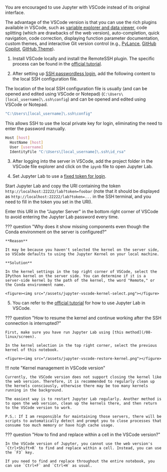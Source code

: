 You are encouraged to use Jupyter with VSCode instead of its original interface.

The advantage of the VSCode version is that you can use the rich plugins available in VSCode, such as [variable explorer and data viewer](https://code.visualstudio.com/docs/datascience/jupyter-notebooks#_variable-explorer-and-data-viewer), code splitting (which are drawbacks of the web version), auto-completion, quick navigation, code correction, displaying function parameter documentation, custom themes, and interactive Git version control (e.g., [PyLance](https://github.com/microsoft/pylance-release), [GitHub Copilot](https://github.com/features/copilot), [GitHub Theme](https://marketplace.visualstudio.com/items?itemName=GitHub.github-vscode-theme)).


1) Install VSCode locally and install the RemoteSSH plugin. The specific process can be found in the [official tutorial](https://code.visualstudio.com/docs/remote/ssh).

2) After setting up [SSH passwordless login](/08-linux/pubkey), add the following content to the local SSH configuration file.

The location of the local SSH configuration file is usually (and can be opened and edited using VSCode or Notepad) (`C:\Users\[local_username]\.ssh\config`) and can be opened and edited using VSCode or Notepad.

```bash
"C:\Users\[local_username]\.ssh\config"
```

This allows SSH to use the local private key for login, eliminating the need to enter the password manually.

```bash
Host [host]
  HostName [host]
  User [username]
  IdentityFile "C:\Users\[local_username]\.ssh\id_rsa"
```

3) After logging into the server in VSCode, add the project folder in the VSCode file explorer and click on the `ipynb` file to open Jupyter Lab.

4) Set Jupyter Lab to use a [fixed token for login](/en/03-jupyter/install/#__tabbed_1_4).

Start Jupyter Lab and copy the URI containing the token `http://localhost:22222/lab?token=foobar` (note that it should be displayed as `http://localhost:22222/lab?token=...` in the SSH terminal, and you need to fill in the token you set in the URI).

Enter this URI in the "Jupyter Server" in the bottom right corner of VSCode to avoid entering the Jupyter Lab password every time.

??? question "Why does it show missing components even though the Conda environment on the server is configured?"

	**Reason**
	
	It may be because you haven't selected the kernel on the server side, so VSCode defaults to using the Jupyter Kernel on your local machine.
	
	**Solution**
	
	In the kernel settings in the top right corner of VSCode, select the IPython kernel on the server side. You can determine if it is a server-side kernel by the path of the kernel, the word "Remote," or the Conda environment name.
	
	<figure><img src="/assets/jupyter-vscode-kernel-select.png"></figure>

5) You can refer to the [official tutorial](https://code.visualstudio.com/docs/datascience/jupyter-notebooks) for how to use Jupyter Lab in VSCode.

??? question "How to resume the kernel and continue working after the SSH connection is interrupted?"

	First, make sure you have run Jupyter Lab using [this method](/08-linux/screen).
	
	In the kernel selection in the top right corner, select the previous kernel of this notebook.
	
	<figure><img src="/assets/jupyter-vscode-restore-kernel.png"></figure>

!!! note "Kernel management in VSCode version"

	Currently, the VSCode version does not support closing the kernel like the web version. Therefore, it is recommended to regularly clean up the kernels consciously, otherwise there may be too many kernels running in the background.
	
	The easiest way is to restart Jupyter Lab regularly. Another method is to open the web version, clean up the kernels there, and then return to the VSCode version to work.
	
	P.S.: If I am responsible for maintaining those servers, there will be scripts to automatically detect and prompt you to close processes that consume too much memory or have high cache usage.

??? question "How to find and replace within a cell in the VSCode version?"

	In the VSCode version of Jupyter, you cannot use the web version's `Ctrl+Shift+R` to find and replace within a cell. Instead, you can use the `F3` key.

	If you need to find and replace throughout the entire notebook, you can use `Ctrl+F` and `Ctrl+H` as usual.